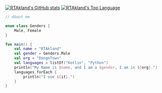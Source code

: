 [![RTAkland's GitHub stats](https://github-readme-stats-git-masterrstaa-rickstaa.vercel.app/api?username=RTAkland&theme=tokyonight)](https://github.com/RTAkland)
[![RTAkland's Top Language](https://github-readme-stats.vercel.app/api/top-langs/?username=RTAkland&layout=compact&theme=tokyonight)](https://github.com/RTAkland)

```kotlin
// About me

enum class Genders {
    Male, Female
}

fun main() {
    val name = "RTAkland"
    val gender = Genders.Male
    val org = "DangoTown"
    val languages = listOf("Kotlin", "Python")
    println("My Name is $name, and I am a $gender, I am in ${org}.")
    languages.forEach {
        println("I use ${it}.")
    }
}
```
